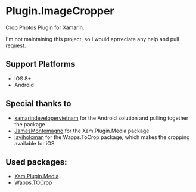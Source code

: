# Plugin.ImageCropper
Crop Photos Plugin for Xamarin.

I'm not maintaining this project, so I would aprreciate any help and pull request.

## Support Platforms
* iOS 8+
* Android

## Special thanks to 
* [xamarindevelopervietnam](https://github.com/xamarindevelopervietnam) for the Android solution and pulling together the package
* [JamesMontemagno](https://www.nuget.org/profiles/JamesMontemagno) for the Xam.Plugin.Media package 
* [javiholcman](https://github.com/javiholcman) for the Wapps.ToCrop package, which makes the cropping available for iOS

## Used packages:
* [Xam.Plugin.Media](https://www.nuget.org/packages/Xam.Plugin.Media)
* [Wapps.TOCrop](https://www.nuget.org/packages/Wapps.TOCrop/)

